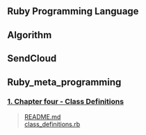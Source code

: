 ## Ruby Programming Language

## Algorithm

## SendCloud

## Ruby_meta_programming
### [1. Chapter four - Class Definitions](./ruby_meta_programming)
> [README.md](./ruby_meta_programming/README.md)    
> [class_definitions.rb](./ruby_meta_programming/class_definitions.rb)